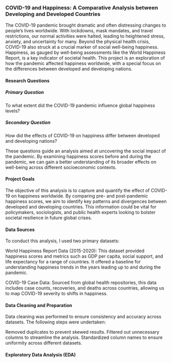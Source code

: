 ### COVID-19 and Happiness: A Comparative Analysis between Developing and Developed Countries
The COVID-19 pandemic brought dramatic and often distressing changes to people’s lives worldwide. With lockdowns, mask mandates, and travel restrictions, our normal activities were halted, leading to heightened stress, anxiety, and uncertainty for many. Beyond the physical health crisis, COVID-19 also struck at a crucial marker of social well-being happiness. Happiness, as gauged by well-being assessments like the World Happiness Report, is a key indicator of societal health. This project is an exploration of how the pandemic affected happiness worldwide, with a special focus on the differences between developed and developing nations.

#### Research Questions
##### Primary Question
To what extent did the COVID-19 pandemic influence global happiness levels?

##### Secondary Question
How did the effects of COVID-19 on happiness differ between developed and developing nations?

These questions guide an analysis aimed at uncovering the social impact of the pandemic. By examining happiness scores before and during the pandemic, we can gain a better understanding of its broader effects on well-being across different socioeconomic contexts.

#### Project Goals
The objective of this analysis is to capture and quantify the effect of COVID-19 on happiness worldwide. By comparing pre- and post-pandemic happiness scores, we aim to identify key patterns and divergences between developed and developing countries. This information could be vital for policymakers, sociologists, and public health experts looking to bolster societal resilience in future global crises.

#### Data Sources
To conduct this analysis, I used two primary datasets:

World Happiness Report Data (2015-2020): This dataset provided happiness scores and metrics such as GDP per capita, social support, and life expectancy for a range of countries. It offered a baseline for understanding happiness trends in the years leading up to and during the pandemic.

COVID-19 Case Data: Sourced from global health repositories, this data includes case counts, recoveries, and deaths across countries, allowing us to map COVID-19 severity to shifts in happiness.

#### Data Cleaning and Preparation
Data cleaning was performed to ensure consistency and accuracy across datasets. The following steps were undertaken:

Removed duplicates to prevent skewed results.
Filtered out unnecessary columns to streamline the analysis.
Standardized column names to ensure uniformity across different datasets.

#### Exploratory Data Analysis (EDA)
